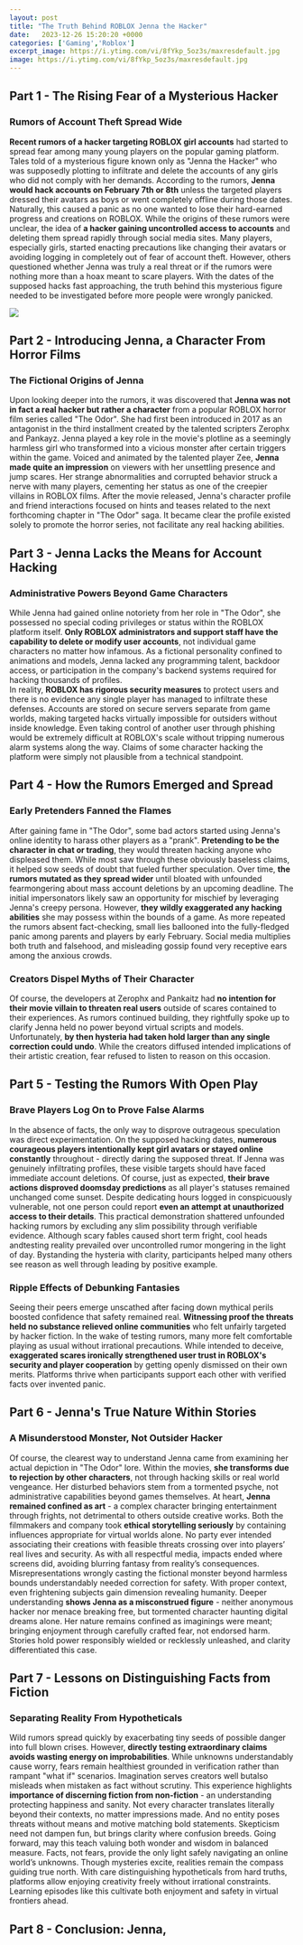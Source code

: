 ```yaml
---
layout: post
title: "The Truth Behind ROBLOX Jenna the Hacker"
date:   2023-12-26 15:20:20 +0000
categories: ['Gaming','Roblox']
excerpt_image: https://i.ytimg.com/vi/8fYkp_5oz3s/maxresdefault.jpg
image: https://i.ytimg.com/vi/8fYkp_5oz3s/maxresdefault.jpg
---
```


## Part 1 - The Rising Fear of a Mysterious Hacker
### Rumors of Account Theft Spread Wide
**Recent rumors of a hacker targeting ROBLOX girl accounts** had started to spread fear among many young players on the popular gaming platform. Tales told of a mysterious figure known only as "Jenna the Hacker" who was supposedly plotting to infiltrate and delete the accounts of any girls who did not comply with her demands. According to the rumors, **Jenna would hack accounts on February 7th or 8th** unless the targeted players dressed their avatars as boys or went completely offline during those dates. Naturally, this caused a panic as no one wanted to lose their hard-earned progress and creations on ROBLOX. 
While the origins of these rumors were unclear, the idea of **a hacker gaining uncontrolled access to accounts** and deleting them spread rapidly through social media sites. Many players, especially girls, started enacting precautions like changing their avatars or avoiding logging in completely out of fear of account theft. However, others questioned whether Jenna was truly a real threat or if the rumors were nothing more than a hoax meant to scare players. With the dates of the supposed hacks fast approaching, the truth behind this mysterious figure needed to be investigated before more people were wrongly panicked.

![](https://i.ytimg.com/vi/8fYkp_5oz3s/maxresdefault.jpg)
## Part 2 - Introducing Jenna, a Character From Horror Films   
### The Fictional Origins of Jenna
Upon looking deeper into the rumors, it was discovered that **Jenna was not in fact a real hacker but rather a character** from a popular ROBLOX horror film series called "The Odor". She had first been introduced in 2017 as an antagonist in the third installment created by the talented scripters Zerophx and Pankayz. Jenna played a key role in the movie's plotline as a seemingly harmless girl who transformed into a vicious monster after certain triggers within the game.
Voiced and animated by the talented player Zee, **Jenna made quite an impression** on viewers with her unsettling presence and jump scares. Her strange abnormalities and corrupted behavior struck a nerve with many players, cementing her status as one of the creepier villains in ROBLOX films. After the movie released, Jenna's character profile and friend interactions focused on hints and teases related to the next forthcoming chapter in "The Odor" saga. It became clear the profile existed solely to promote the horror series, not facilitate any real hacking abilities.
## Part 3 - Jenna Lacks the Means for Account Hacking  
### Administrative Powers Beyond Game Characters
While Jenna had gained online notoriety from her role in "The Odor", she possessed no special coding privileges or status within the ROBLOX platform itself. **Only ROBLOX administrators and support staff have the capability to delete or modify user accounts**, not individual game characters no matter how infamous. As a fictional personality confined to animations and models, Jenna lacked any programming talent, backdoor access, or participation in the company's backend systems required for hacking thousands of profiles.  
In reality, **ROBLOX has rigorous security measures** to protect users and there is no evidence any single player has managed to infiltrate these defenses. Accounts are stored on secure servers separate from game worlds, making targeted hacks virtually impossible for outsiders without inside knowledge. Even taking control of another user through phishing would be extremely difficult at ROBLOX's scale without tripping numerous alarm systems along the way. Claims of some character hacking the platform were simply not plausible from a technical standpoint.
## Part 4 - How the Rumors Emerged and Spread
### Early Pretenders Fanned the Flames    
After gaining fame in "The Odor", some bad actors started using Jenna's online identity to harass other players as a "prank". **Pretending to be the character in chat or trading**, they would threaten hacking anyone who displeased them. While most saw through these obviously baseless claims, it helped sow seeds of doubt that fueled further speculation. Over time, **the rumors mutated as they spread wider** until bloated with unfounded fearmongering about mass account deletions by an upcoming deadline. 
The initial impersonators likely saw an opportunity for mischief by leveraging Jenna's creepy persona. However, **they wildly exaggerated any hacking abilities** she may possess within the bounds of a game. As more repeated the rumors absent fact-checking, small lies ballooned into the fully-fledged panic among parents and players by early February. Social media multiplies both truth and falsehood, and misleading gossip found very receptive ears among the anxious crowds.
### Creators Dispel Myths of Their Character
Of course, the developers at Zerophx and Pankaitz had **no intention for their movie villain to threaten real users** outside of scares contained to their experiences. As rumors continued building, they rightfully spoke up to clarify Jenna held no power beyond virtual scripts and models. Unfortunately, **by then hysteria had taken hold larger than any single correction could undo**. While the creators diffused intended implications of their artistic creation, fear refused to listen to reason on this occasion.
## Part 5 - Testing the Rumors With Open Play
### Brave Players Log On to Prove False Alarms  
In the absence of facts, the only way to disprove outrageous speculation was direct experimentation. On the supposed hacking dates, **numerous courageous players intentionally kept girl avatars or stayed online constantly** throughout - directly daring the supposed threat. If Jenna was genuinely infiltrating profiles, these visible targets should have faced immediate account deletions. Of course, just as expected, **their brave actions disproved doomsday predictions** as all player's statuses remained unchanged come sunset. 
Despite dedicating hours logged in conspicuously vulnerable, not one person could report **even an attempt at unauthorized access to their details**. This practical demonstration shattered unfounded hacking rumors by excluding any slim possibility through verifiable evidence. Although scary fables caused short term fright, cool heads andtesting reality prevailed over uncontrolled rumor mongering in the light of day. Bystanding the hysteria with clarity, participants helped many others see reason as well through leading by positive example.
### Ripple Effects of Debunking Fantasies  
Seeing their peers emerge unscathed after facing down mythical perils boosted confidence that safety remained real. **Witnessing proof the threats held no substance relieved online communities** who felt unfairly targeted by hacker fiction. In the wake of testing rumors, many more felt comfortable playing as usual without irrational precautions. While intended to deceive, **exaggerated scares ironically strengthened user trust in ROBLOX's security and player cooperation** by getting openly dismissed on their own merits. Platforms thrive when participants support each other with verified facts over invented panic.
## Part 6 - Jenna's True Nature Within Stories
### A Misunderstood Monster, Not Outsider Hacker
Of course, the clearest way to understand Jenna came from examining her actual depiction in "The Odor" lore. Within the movies, **she transforms due to rejection by other characters**, not through hacking skills or real world vengeance. Her disturbed behaviors stem from a tormented psyche, not administrative capabilities beyond games themselves. At heart, **Jenna remained confined as art** - a complex character bringing entertainment through frights, not detrimental to others outside creative works. 
Both the filmmakers and company took **ethical storytelling seriously** by containing influences appropriate for virtual worlds alone. No party ever intended associating their creations with feasible threats crossing over into players’ real lives and security. As with all respectful media, impacts ended where screens did, avoiding blurring fantasy from reality’s consequences. Misrepresentations wrongly casting the fictional monster beyond harmless bounds understandably needed correction for safety.
With proper context, even frightening subjects gain dimension revealing humanity. Deeper understanding **shows Jenna as a misconstrued figure** - neither anonymous hacker nor menace breaking free, but tormented character haunting digital dreams alone. Her nature remains confined as imaginings were meant; bringing enjoyment through carefully crafted fear, not endorsed harm. Stories hold power responsibly wielded or recklessly unleashed, and clarity differentiated this case.
## Part 7 - Lessons on Distinguishing Facts from Fiction 
### Separating Reality From Hypotheticals
Wild rumors spread quickly by exacerbating tiny seeds of possible danger into full blown crises. However, **directly testing extraordinary claims avoids wasting energy on improbabilities**. While unknowns understandably cause worry, fears remain healthiest grounded in verification rather than rampant "what if" scenarios. Imagination serves creators well butalso misleads when mistaken as fact without scrutiny. 
This experience highlights **importance of discerning fiction from non-fiction** - an understanding protecting happiness and sanity. Not every character translates literally beyond their contexts, no matter impressions made. And no entity poses threats without means and motive matching bold statements. Skepticism need not dampen fun, but brings clarity where confusion breeds. Going forward, may this teach valuing both wonder and wisdom in balanced measure.
Facts, not fears, provide the only light safely navigating an online world’s unknowns. Though mysteries excite, realities remain the compass guiding true north. With care distinguishing hypotheticals from hard truths, platforms allow enjoying creativity freely without irrational constraints. Learning episodes like this cultivate both enjoyment and safety in virtual frontiers ahead.
## Part 8 - Conclusion: Jenna,